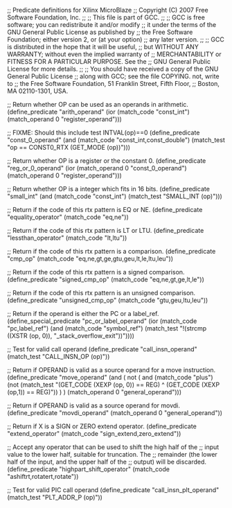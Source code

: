 ;; Predicate definitions for Xilinx MicroBlaze
;; Copyright (C) 2007 Free Software Foundation, Inc.
;;
;; This file is part of GCC.
;;
;; GCC is free software; you can redistribute it and/or modify
;; it under the terms of the GNU General Public License as published by
;; the Free Software Foundation; either version 2, or (at your option)
;; any later version.
;;
;; GCC is distributed in the hope that it will be useful,
;; but WITHOUT ANY WARRANTY; without even the implied warranty of
;; MERCHANTABILITY or FITNESS FOR A PARTICULAR PURPOSE.  See the
;; GNU General Public License for more details.
;;
;; You should have received a copy of the GNU General Public License
;; along with GCC; see the file COPYING.   not, write to
;; the Free Software Foundation, 51 Franklin Street, Fifth Floor,
;; Boston, MA 02110-1301, USA.


;; Return whether OP can be used as an operands in arithmetic.
(define_predicate "arith_operand"
  (ior (match_code "const_int")
       (match_operand 0 "register_operand")))

;; FIXME:  Should this include test INTVAL(op)==0
(define_predicate "const_0_operand"
  (and (match_code "const_int,const_double")
       (match_test "op == CONST0_RTX (GET_MODE (op))")))

;; Return whether OP is a register or the constant 0.
(define_predicate "reg_or_0_operand"
  (ior (match_operand 0 "const_0_operand")
       (match_operand 0 "register_operand")))

;; Return whether OP is a integer which fits in 16 bits.
(define_predicate "small_int"
  (and (match_code "const_int")
       (match_test "SMALL_INT (op)")))

;; Return if the code of this rtx pattern is EQ or NE.
(define_predicate "equality_operator"
  (match_code "eq,ne"))

;; Return if the code of this rtx pattern is LT or LTU.
(define_predicate "lessthan_operator"
  (match_code "lt,ltu"))

;; Return if the code of this rtx pattern is a comparison.
(define_predicate "cmp_op"
  (match_code "eq,ne,gt,ge,gtu,geu,lt,le,ltu,leu"))

;; Return if the code of this rtx pattern is a signed comparison.
(define_predicate "signed_cmp_op"
  (match_code "eq,ne,gt,ge,lt,le"))

;; Return if the code of this rtx pattern is an unsigned comparison.
(define_predicate "unsigned_cmp_op"
  (match_code "gtu,geu,ltu,leu"))

;;  Return if the operand is either the PC or a label_ref.  
(define_special_predicate "pc_or_label_operand"
  (ior (match_code "pc,label_ref")
       (and (match_code "symbol_ref")
            (match_test "!(strcmp ((XSTR (op, 0)), \"_stack_overflow_exit\"))"))))

;; Test for valid call operand
(define_predicate "call_insn_operand"
  (match_test "CALL_INSN_OP (op)"))

;; Return if OPERAND is valid as a source operand for a move instruction.
(define_predicate "move_operand"
  (and (
     not (
       and (match_code "plus")
           (not (match_test "(GET_CODE (XEXP (op, 0)) == REG) ^ (GET_CODE (XEXP (op,1)) == REG)"))
	 )
       )
       (match_operand 0 "general_operand")))

;; Return if OPERAND is valid as a source operand for movdi.
(define_predicate "movdi_operand"
  (match_operand 0 "general_operand"))

;; Return if X is a SIGN or ZERO extend operator. 
(define_predicate "extend_operator"
  (match_code "sign_extend,zero_extend"))

;; Accept any operator that can be used to shift the high half of the
;;   input value to the lower half, suitable for truncation.  The
;;   remainder (the lower half of the input, and the upper half of the
;;   output) will be discarded.  
(define_predicate "highpart_shift_operator"
  (match_code "ashiftrt,rotatert,rotate"))

;; Test for valid PIC call operand
(define_predicate "call_insn_plt_operand"
  (match_test "PLT_ADDR_P (op)"))
